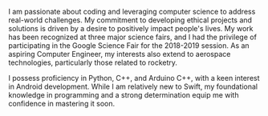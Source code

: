 I am passionate about coding and leveraging computer science to address real-world challenges. My commitment to developing ethical projects and solutions is driven by a desire to positively impact people's lives. My work has been recognized at three major science fairs, and I had the privilege of participating in the Google Science Fair for the 2018-2019 session. As an aspiring Computer Engineer, my interests also extend to aerospace technologies, particularly those related to rocketry.

I possess proficiency in Python, C++, and Arduino C++, with a keen interest in Android development. While I am relatively new to Swift, my foundational knowledge in programming and a strong determination equip me with confidence in mastering it soon.

